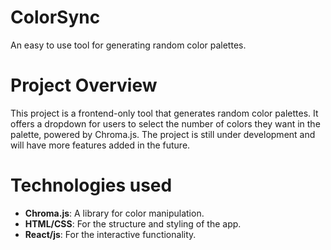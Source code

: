 # ColorSync
An easy to use tool for generating random color palettes.

# Project Overview
This project is a frontend-only tool that generates random color palettes. It offers a dropdown for users to select the number of colors they want in the palette, powered by Chroma.js. The project is still under development and will have more features added in the future.

# Technologies used
- **Chroma.js**: A library for color manipulation.
- **HTML/CSS**: For the structure and styling of the app.
- **React/js**: For the interactive functionality.
